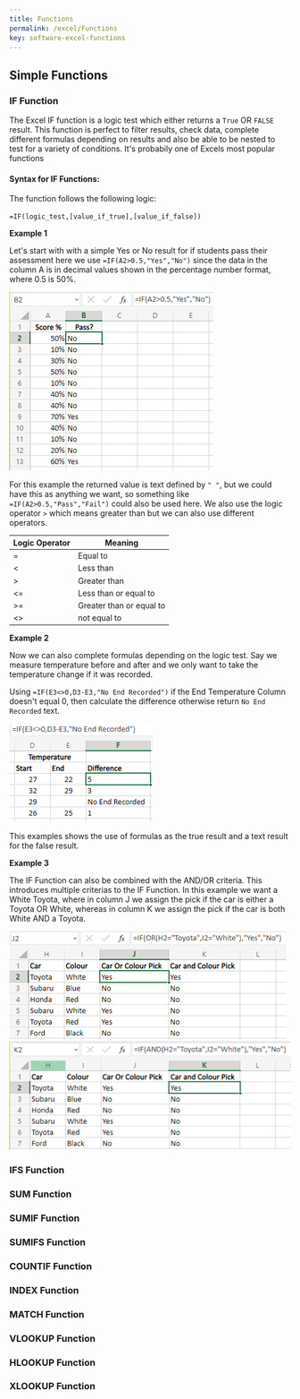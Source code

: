 ```yaml
---
title: Functions
permalink: /excel/Functions
key: software-excel-functions
---
```


## Simple Functions

### IF Function

The Excel IF function is a logic test which either returns a `True` OR `FALSE` result. This function is perfect to filter results, check data, complete different formulas depending on results and also be able to be nested to test for a variety of conditions. It's probabily one of Excels most popular functions

#### Syntax for IF Functions:

The function follows the following logic:

`=IF(logic_test,[value_if_true],[value_if_false])`

**Example 1**

Let's start with with a simple Yes or No result for if students pass their assessment here we use `=IF(A2>0.5,"Yes","No")` since the data in the column A is in decimal values  shown in the percentage number format, where 0.5 is 50%.

![Excel Example IF](/assets/images/excel/excel-if.PNG)

For this example the returned value is text defined by `" "`, but we could have this as anything we want, so something like `=IF(A2>0.5,"Pass","Fail")` could also be used here.
We also use the logic operator `>` which means greater than but we can also use different operators.

| Logic Operator | Meaning                  |
|----------------|--------------------------|
| =              | Equal to                 |
| <              | Less than                |
| >              | Greater than             |
| <=             | Less than or equal to    |
| >=             | Greater than or equal to |
| <>             | not equal to             |

**Example 2**

Now we can also complete formulas depending on the logic test. Say we measure temperature before and after and we only want to take the temperature change if it was recorded.

Using `=IF(E3<>0,D3-E3,"No End Recorded")` if the End Temperature Column doesn't equal 0, then calculate the difference otherwise return `No End Recorded` text.

![Excel Example IF1](/assets/images/excel/excel-if1.PNG)

This examples shows the use of formulas as the true result and a text result for the false result.

**Example 3**

The IF Function can also be combined with the AND/OR criteria. This introduces multiple criterias to the IF Function. In this example we want a White Toyota, where in column J we assign the pick if the car is either a Toyota OR White, whereas in column K we assign the pick if the car is both White AND a Toyota.

![Excel Example IF2a](/assets/images/excel/excel-if2a.PNG)
![Excel Example IF2b](/assets/images/excel/excel-if2b.PNG)


### IFS Function

### SUM Function 

### SUMIF Function

### SUMIFS Function

### COUNTIF Function 

### INDEX Function 

### MATCH Function

### VLOOKUP Function 

### HLOOKUP Function 

### XLOOKUP Function 

###